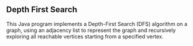 ## Depth First Search
This Java program implements a Depth-First Search (DFS) algorithm on a graph, using an adjacency list to represent the graph and recursively exploring all reachable vertices starting from a specified vertex.

